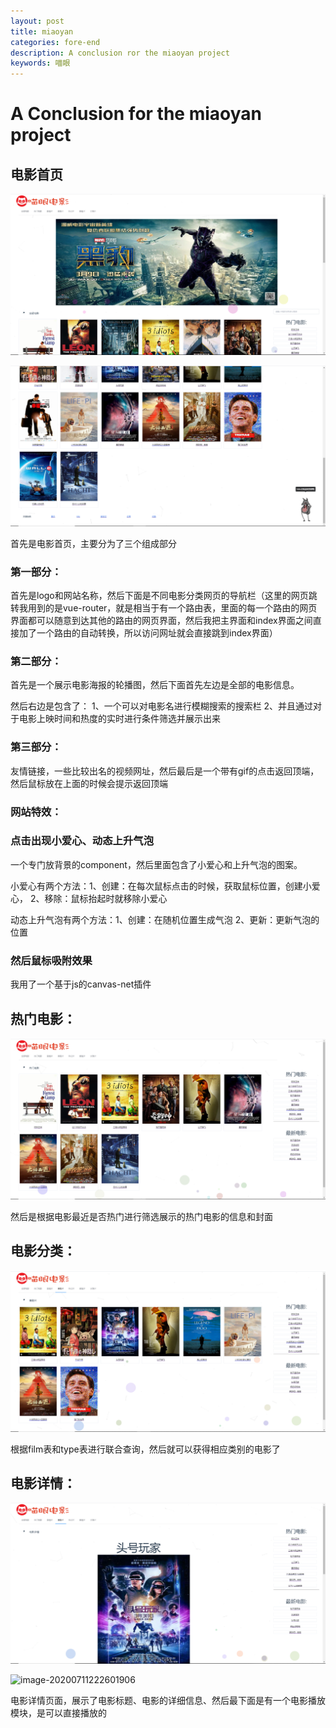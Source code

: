 ```yaml
---
layout: post
title: miaoyan
categories: fore-end
description: A conclusion ror the miaoyan project
keywords: 喵眼
---
```


# A Conclusion for the miaoyan project

## 电影首页

![image-20200711222117905](/assets/img/image-20200711222117905.png)

![image-20200711222146472](/assets/img/image-20200711222146472.png)

首先是电影首页，主要分为了三个组成部分

### 第一部分：

首先是logo和网站名称，然后下面是不同电影分类网页的导航栏（这里的网页跳转我用到的是vue-router，就是相当于有一个路由表，里面的每一个路由的网页界面都可以随意到达其他的路由的网页界面，然后我把主界面和index界面之间直接加了一个路由的自动转换，所以访问网址就会直接跳到index界面）

### 第二部分：

首先是一个展示电影海报的轮播图，然后下面首先左边是全部的电影信息。

然后右边是包含了：
1、一个可以对电影名进行模糊搜索的搜索栏
2、并且通过对于电影上映时间和热度的实时进行条件筛选并展示出来

### 第三部分：

友情链接，一些比较出名的视频网址，然后最后是一个带有gif的点击返回顶端，然后鼠标放在上面的时候会提示返回顶端

### 网站特效：

### 点击出现小爱心、动态上升气泡

一个专门放背景的component，然后里面包含了小爱心和上升气泡的图案。

小爱心有两个方法：1、创建：在每次鼠标点击的时候，获取鼠标位置，创建小爱心，
								   2、移除：鼠标抬起时就移除小爱心

动态上升气泡有两个方法：1、创建：在随机位置生成气泡
											   2、更新：更新气泡的位置

### 然后鼠标吸附效果

我用了一个基于js的canvas-net插件

## 热门电影：

![image-20200711222231303](/assets/img/image-20200711222231303.png)

然后是根据电影最近是否热门进行筛选展示的热门电影的信息和封面

## 电影分类：

![image-20200711222455250](/assets/img/image-20200711222455250.png)

根据film表和type表进行联合查询，然后就可以获得相应类别的电影了

## 电影详情：

![image-20200711222542910](/assets/img/image-20200711222542910.png)

![image-20200711222601906](C/assets/img/image-20200711222601906.png)

电影详情页面，展示了电影标题、电影的详细信息、然后最下面是有一个电影播放模块，是可以直接播放的